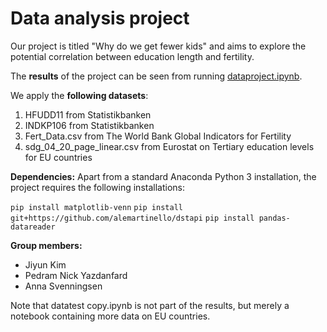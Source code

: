 # Data analysis project

Our project is titled "Why do we get fewer kids"  and aims to explore the potential correlation between education length and fertility.

The **results** of the project can be seen from running [dataproject.ipynb](dataproject.ipynb).

We apply the **following datasets**:

1. HFUDD11 from Statistikbanken
2. INDKP106 from Statistikbanken
3. Fert_Data.csv from The World Bank Global Indicators for Fertility
4. sdg_04_20_page_linear.csv from Eurostat on Tertiary education levels for EU countries

**Dependencies:** Apart from a standard Anaconda Python 3 installation, the project requires the following installations:

``pip install matplotlib-venn``
``pip install git+https://github.com/alemartinello/dstapi``
``pip install pandas-datareader``



**Group members:**
- Jiyun Kim
- Pedram Nick Yazdanfard
- Anna Svenningsen

Note that datatest copy.ipynb is not part of the results, but merely a notebook containing more data on EU countries.